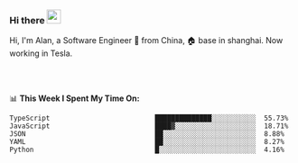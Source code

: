### Hi there <img src="https://media.giphy.com/media/hvRJCLFzcasrR4ia7z/giphy.gif" width="25px">

<!-- ![visitors](https://visitor-badge.glitch.me/badge?page_id=dislfyer.dislfyer) -->

Hi, I'm Alan, a Software Engineer 🚀 from China, 🏠 base in shanghai. Now working in Tesla.

<br/>
<br/>

📊 **This Week I Spent My Time On:**


<!--START_SECTION:waka-->

```text
TypeScript                          ██████████████░░░░░░░░░░░  55.73%
JavaScript                          ████▓░░░░░░░░░░░░░░░░░░░░  18.71%
JSON                                ██░░░░░░░░░░░░░░░░░░░░░░░  8.88%
YAML                                ██░░░░░░░░░░░░░░░░░░░░░░░  8.27%
Python                              █░░░░░░░░░░░░░░░░░░░░░░░░  4.16%
```

<!--END_SECTION:waka-->

<!--
**About Me:**
 -->
